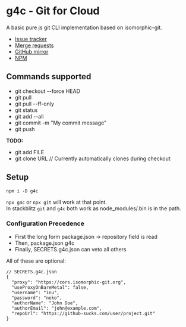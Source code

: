 # g4c - Git for Cloud

A basic pure js git CLI implementation based on isomorphic-git.

- [Issue tracker](https://gitlab.com/vblip/g4c/-/issues)
- [Merge requests](https://gitlab.com/vblip/g4c/-/merge_requests)
- [GitHub mirror](https://github.com/FossPrime/g4c)
- [NPM](https://www.npmjs.com/package/g4c)

## Commands supported

- git checkout --force HEAD
- git pull
- git pull --ff-only
- git status
- git add --all
- git commit -m "My commit message"
- git push

**TODO:**

- git add FILE
- git clone URL // Currently automatically clones during checkout

## Setup

`npm i -D g4c`

`npx g4c` or `npx git` will work at that point.  
In stackblitz `git` and `g4c` both work as node_modules/.bin is in the path.

### Configuration Precedence

- First the long form package.json -> repository field is read
- Then, package.json g4c
- Finally, SECRETS.g4c.json can veto all others

All of these are optional:

```
// SECRETS.g4c.json
{
  "proxy": "https://cors.isomorphic-git.org",
  "useProxyOnBareMetal": false,
  "username": "inu",
  "password": "neko",
  "authorName": "John Doe",
  "authorEmail": "john@example.com",
  "repoUrl": "https://github-sucks.com/user/project.git"
}
```
